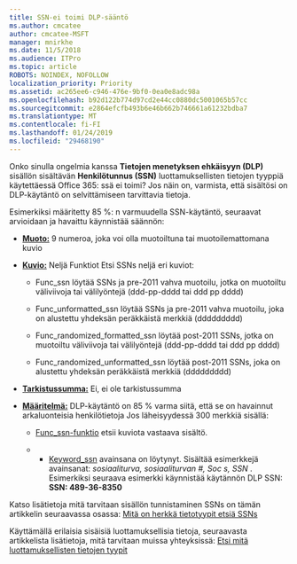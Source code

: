 ```yaml
---
title: SSN-ei toimi DLP-sääntö
ms.author: cmcatee
author: cmcatee-MSFT
manager: mnirkhe
ms.date: 11/5/2018
ms.audience: ITPro
ms.topic: article
ROBOTS: NOINDEX, NOFOLLOW
localization_priority: Priority
ms.assetid: ac265ee6-c946-476e-9bf0-0ea0e8adc98a
ms.openlocfilehash: b92d122b774d97cd2e44cc0880dc5001065b57cc
ms.sourcegitcommit: e2864efcfb493b6e46b662b746661a61232bdba7
ms.translationtype: MT
ms.contentlocale: fi-FI
ms.lasthandoff: 01/24/2019
ms.locfileid: "29468190"
---
```

Onko sinulla ongelmia kanssa **Tietojen menetyksen ehkäisyyn (DLP)** sisällön sisältävän **Henkilötunnus (SSN)** luottamuksellisten tietojen tyyppiä käytettäessä Office 365: ssä ei toimi? Jos näin on, varmista, että sisältösi on DLP-käytäntö on selvittämiseen tarvittavia tietoja. 
  
Esimerkiksi määritetty 85 %: n varmuudella SSN-käytäntö, seuraavat arvioidaan ja havaittu käynnistää säännön:
  
- **[Muoto:](https://docs.microsoft.com/en-us/office365/securitycompliance/what-the-sensitive-information-types-look-for#format-80)** 9 numeroa, joka voi olla muotoiltuna tai muotoilemattomana kuvio 
    
- **[Kuvio:](https://msconnect.microsoft.com/https:/docs.microsoft.com/en-us/office365/securitycompliance/what-the-sensitive-information-types-look-for#pattern-80)** Neljä Funktiot Etsi SSNs neljä eri kuviot: 
    
  - Func_ssn löytää SSNs ja pre-2011 vahva muotoilu, jotka on muotoiltu väliviivoja tai välilyöntejä (ddd-pp-dddd tai ddd pp dddd)
    
  - Func_unformatted_ssn löytää SSNs ja pre-2011 vahva muotoilu, joka on alustettu yhdeksän peräkkäistä merkkiä (ddddddddd)
    
  - Func_randomized_formatted_ssn löytää post-2011 SSNs, jotka on muotoiltu väliviivoja tai välilyöntejä (ddd-pp-dddd tai ddd pp dddd)
    
  - Func_randomized_unformatted_ssn löytää post-2011 SSNs, joka on alustettu yhdeksän peräkkäistä merkkiä (ddddddddd)
    
- **[Tarkistussumma:](https://docs.microsoft.com/en-us/office365/securitycompliance/what-the-sensitive-information-types-look-for#checksum-79)** Ei, ei ole tarkistussumma 
    
- **[Määritelmä:](https://docs.microsoft.com/en-us/office365/securitycompliance/what-the-sensitive-information-types-look-for#definition-80)** DLP-käytäntö on 85 % varma siitä, että se on havainnut arkaluonteisia henkilötietoja Jos läheisyydessä 300 merkkiä sisällä: 
    
  - [Func_ssn-funktio](https://docs.microsoft.com/en-us/office365/securitycompliance/what-the-sensitive-information-types-look-for#pattern-80) etsii kuviota vastaava sisältö. 
    
  - - [Keyword_ssn](https://docs.microsoft.com/en-us/office365/securitycompliance/what-the-sensitive-information-types-look-for#keyword_ssn) avainsana on löytynyt. Sisältää esimerkkejä avainsanat: *sosiaaliturva, sosiaaliturvan #, Soc s, SSN* . Esimerkiksi seuraava esimerkki käynnistää käytännön DLP SSN: **SSN: 489-36-8350**
    
Katso lisätietoja mitä tarvitaan sisällön tunnistaminen SSNs on tämän artikkelin seuraavassa osassa: [Mitä on herkkä tietotyypit etsiä SSNs](https://docs.microsoft.com/en-us/office365/securitycompliance/what-the-sensitive-information-types-look-for#us-social-security-number-ssn)
  
Käyttämällä erilaisia sisäisiä luottamuksellisia tietoja, seuraavasta artikkelista lisätietoja, mitä tarvitaan muissa yhteyksissä: [Etsi mitä luottamuksellisten tietojen tyypit](https://docs.microsoft.com/en-us/office365/securitycompliance/what-the-sensitive-information-types-look-for)
  

